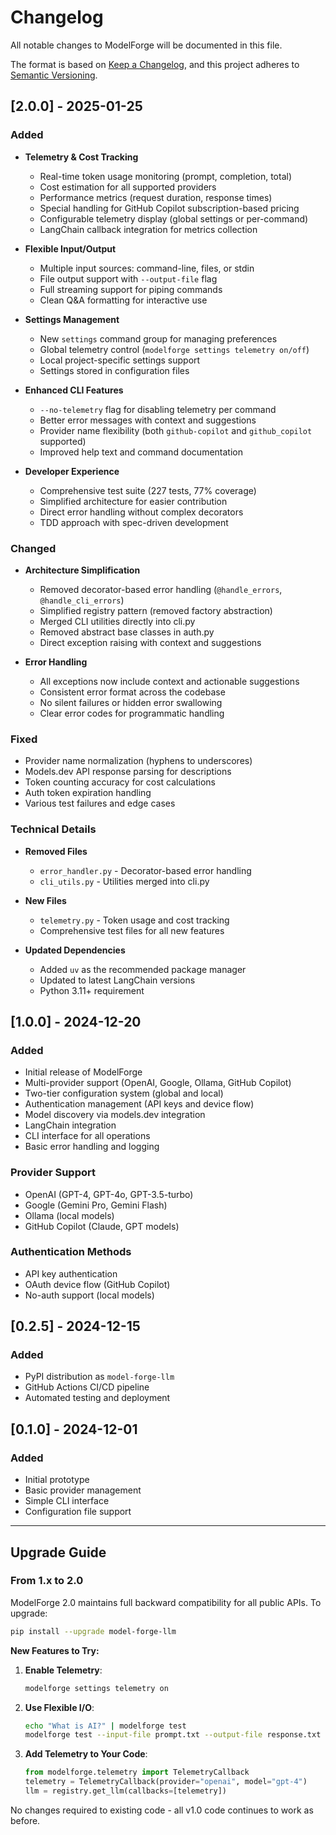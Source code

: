 # Changelog

All notable changes to ModelForge will be documented in this file.

The format is based on [Keep a Changelog](https://keepachangelog.com/en/1.0.0/),
and this project adheres to [Semantic Versioning](https://semver.org/spec/v2.0.0.html).

## [2.0.0] - 2025-01-25

### Added
- **Telemetry & Cost Tracking**
  - Real-time token usage monitoring (prompt, completion, total)
  - Cost estimation for all supported providers
  - Performance metrics (request duration, response times)
  - Special handling for GitHub Copilot subscription-based pricing
  - Configurable telemetry display (global settings or per-command)
  - LangChain callback integration for metrics collection

- **Flexible Input/Output**
  - Multiple input sources: command-line, files, or stdin
  - File output support with `--output-file` flag
  - Full streaming support for piping commands
  - Clean Q&A formatting for interactive use

- **Settings Management**
  - New `settings` command group for managing preferences
  - Global telemetry control (`modelforge settings telemetry on/off`)
  - Local project-specific settings support
  - Settings stored in configuration files

- **Enhanced CLI Features**
  - `--no-telemetry` flag for disabling telemetry per command
  - Better error messages with context and suggestions
  - Provider name flexibility (both `github-copilot` and `github_copilot` supported)
  - Improved help text and command documentation

- **Developer Experience**
  - Comprehensive test suite (227 tests, 77% coverage)
  - Simplified architecture for easier contribution
  - Direct error handling without complex decorators
  - TDD approach with spec-driven development

### Changed
- **Architecture Simplification**
  - Removed decorator-based error handling (`@handle_errors`, `@handle_cli_errors`)
  - Simplified registry pattern (removed factory abstraction)
  - Merged CLI utilities directly into cli.py
  - Removed abstract base classes in auth.py
  - Direct exception raising with context and suggestions

- **Error Handling**
  - All exceptions now include context and actionable suggestions
  - Consistent error format across the codebase
  - No silent failures or hidden error swallowing
  - Clear error codes for programmatic handling

### Fixed
- Provider name normalization (hyphens to underscores)
- Models.dev API response parsing for descriptions
- Token counting accuracy for cost calculations
- Auth token expiration handling
- Various test failures and edge cases

### Technical Details
- **Removed Files**
  - `error_handler.py` - Decorator-based error handling
  - `cli_utils.py` - Utilities merged into cli.py

- **New Files**
  - `telemetry.py` - Token usage and cost tracking
  - Comprehensive test files for all new features

- **Updated Dependencies**
  - Added `uv` as the recommended package manager
  - Updated to latest LangChain versions
  - Python 3.11+ requirement

## [1.0.0] - 2024-12-20

### Added
- Initial release of ModelForge
- Multi-provider support (OpenAI, Google, Ollama, GitHub Copilot)
- Two-tier configuration system (global and local)
- Authentication management (API keys and device flow)
- Model discovery via models.dev integration
- LangChain integration
- CLI interface for all operations
- Basic error handling and logging

### Provider Support
- OpenAI (GPT-4, GPT-4o, GPT-3.5-turbo)
- Google (Gemini Pro, Gemini Flash)
- Ollama (local models)
- GitHub Copilot (Claude, GPT models)

### Authentication Methods
- API key authentication
- OAuth device flow (GitHub Copilot)
- No-auth support (local models)

## [0.2.5] - 2024-12-15

### Added
- PyPI distribution as `model-forge-llm`
- GitHub Actions CI/CD pipeline
- Automated testing and deployment

## [0.1.0] - 2024-12-01

### Added
- Initial prototype
- Basic provider management
- Simple CLI interface
- Configuration file support

---

## Upgrade Guide

### From 1.x to 2.0

ModelForge 2.0 maintains full backward compatibility for all public APIs. To upgrade:

```bash
pip install --upgrade model-forge-llm
```

**New Features to Try:**

1. **Enable Telemetry**:
   ```bash
   modelforge settings telemetry on
   ```

2. **Use Flexible I/O**:
   ```bash
   echo "What is AI?" | modelforge test
   modelforge test --input-file prompt.txt --output-file response.txt
   ```

3. **Add Telemetry to Your Code**:
   ```python
   from modelforge.telemetry import TelemetryCallback
   telemetry = TelemetryCallback(provider="openai", model="gpt-4")
   llm = registry.get_llm(callbacks=[telemetry])
   ```

No changes required to existing code - all v1.0 code continues to work as before.
